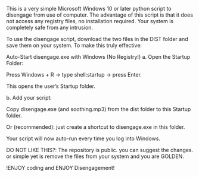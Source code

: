 This is a very simple Microsoft Windows 10 or later python script to disengage from use of computer.
The advantage of this script is that it does not access any registry files, no installation required. Your system is completely safe from any intrusion. 

To use the disengage script, download the two files in the DIST folder and save them on your system.
To make this truly effective:

Auto-Start disengage.exe with Windows (No Registry!)
a. Open the Startup Folder:

Press Windows + R → type shell:startup → press Enter.

This opens the user’s Startup folder.

b. Add your script:

Copy disengage.exe (and soothing.mp3) from the dist folder to this Startup folder.

Or (recommended): just create a shortcut to disengage.exe in this folder.

Your script will now auto-run every time you log into Windows.

DO NOT LIKE THIS?:
The repository is public. you can suggest the changes. or simple yet is remove the files from your system and you are GOLDEN.

!ENJOY coding and ENJOY Disengagement!
